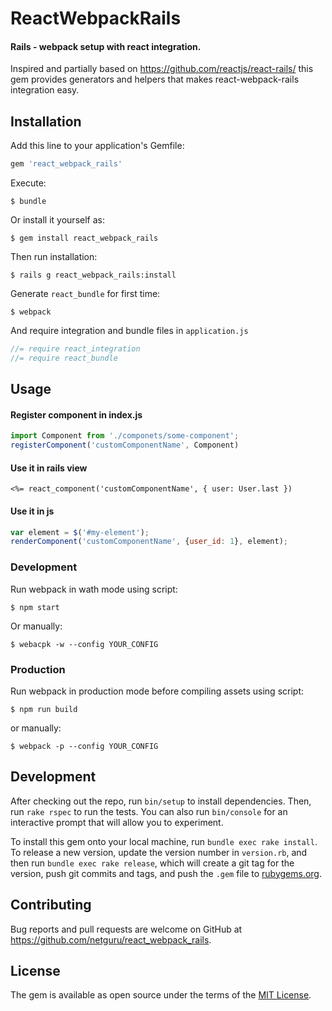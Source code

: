 # ReactWebpackRails
#### Rails - webpack setup with react integration.
Inspired and partially based on https://github.com/reactjs/react-rails/ this gem provides generators and helpers that makes react-webpack-rails integration easy.

## Installation

Add this line to your application's Gemfile:

```ruby
gem 'react_webpack_rails'
```

Execute:

    $ bundle

Or install it yourself as:

    $ gem install react_webpack_rails

Then run installation:

    $ rails g react_webpack_rails:install

Generate `react_bundle` for first time:

    $ webpack

And require integration and bundle files in `application.js`

```js
//= require react_integration
//= require react_bundle
```

## Usage
#### Register component in index.js

```js
import Component from './componets/some-component';
registerComponent('customComponentName', Component)
```

#### Use it in rails view

```erb
<%= react_component('customComponentName', { user: User.last })
```

#### Use it in js

```js
var element = $('#my-element');
renderComponent('customComponentName', {user_id: 1}, element);
```

### Development
Run webpack in wath mode using script:

    $ npm start

Or manually:

    $ webacpk -w --config YOUR_CONFIG



### Production
Run webpack in production mode before compiling assets using script:

    $ npm run build

or manually:

    $ webpack -p --config YOUR_CONFIG

## Development

After checking out the repo, run `bin/setup` to install dependencies. Then, run `rake rspec` to run the tests. You can also run `bin/console` for an interactive prompt that will allow you to experiment.

To install this gem onto your local machine, run `bundle exec rake install`. To release a new version, update the version number in `version.rb`, and then run `bundle exec rake release`, which will create a git tag for the version, push git commits and tags, and push the `.gem` file to [rubygems.org](https://rubygems.org).

## Contributing

Bug reports and pull requests are welcome on GitHub at https://github.com/netguru/react_webpack_rails.


## License

The gem is available as open source under the terms of the [MIT License](http://opensource.org/licenses/MIT).
